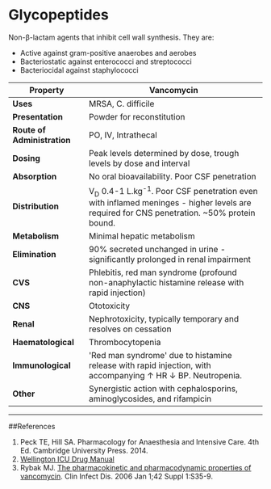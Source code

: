# Glycopeptides

Non-β-lactam agents that inhibit cell wall synthesis. They are:
* Active against gram-positive anaerobes and aerobes
* Bacteriostatic against enterococci and streptococci
* Bacteriocidal against staphylococci


|Property|Vancomycin|
|--|--|
|**Uses**|MRSA, C. difficile
|**Presentation**|Powder for reconstitution
|**Route of Administration**|PO, IV, Intrathecal| 
|**Dosing**|Peak levels determined by dose, trough levels by dose and interval
|**Absorption**|No oral bioavailability. Poor CSF penetration|
|**Distribution**|V<sub>D</sub> 0.4-1 L.kg<sup>-1</sup>. Poor CSF penetration even with inflamed meninges - higher levels are required for CNS penetration. ~50% protein bound.
|**Metabolism**|Minimal hepatic metabolism|
|**Elimination**|90% secreted unchanged in urine - significantly prolonged in renal impairment|
|**CVS**|Phlebitis, red man syndrome (profound non-anaphylactic histamine release with rapid injection)
|**CNS**|Ototoxicity
|**Renal**|Nephrotoxicity, typically temporary and resolves on cessation
|**Haematological**|Thrombocytopenia
|**Immunological**|'Red man syndrome' due to histamine release with rapid injection, with accompanying ↑ HR ↓ BP. Neutropenia.
|**Other**|Synergistic action with cephalosporins, aminoglycosides, and rifampicin

---
##References
1. Peck TE, Hill SA. Pharmacology for Anaesthesia and Intensive Care. 4th Ed. Cambridge University Press. 2014.  
2. [Wellington ICU Drug Manual](http://drug.wellingtonicu.com/)
3. Rybak MJ. [The pharmacokinetic and pharmacodynamic properties of vancomycin](https://academic.oup.com/cid/article/42/Supplement_1/S35/275535). Clin Infect Dis. 2006 Jan 1;42 Suppl 1:S35-9.
